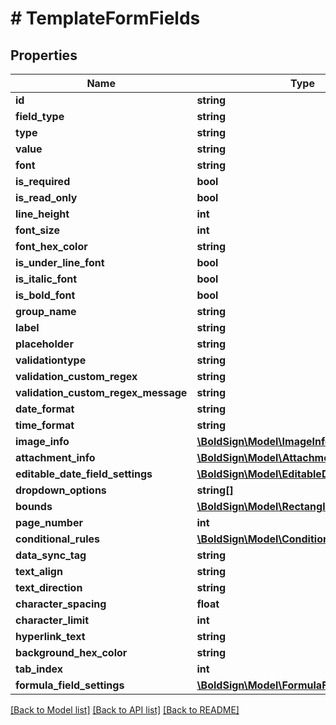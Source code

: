 # # TemplateFormFields

## Properties

Name | Type | Description | Notes
------------ | ------------- | ------------- | -------------
**id** | **string** |  | [optional]
**field_type** | **string** |  | [optional]
**type** | **string** |  | [optional]
**value** | **string** |  | [optional]
**font** | **string** |  | [optional]
**is_required** | **bool** |  | [optional]
**is_read_only** | **bool** |  | [optional]
**line_height** | **int** |  | [optional]
**font_size** | **int** |  | [optional]
**font_hex_color** | **string** |  | [optional]
**is_under_line_font** | **bool** |  | [optional]
**is_italic_font** | **bool** |  | [optional]
**is_bold_font** | **bool** |  | [optional]
**group_name** | **string** |  | [optional]
**label** | **string** |  | [optional]
**placeholder** | **string** |  | [optional]
**validationtype** | **string** |  | [optional]
**validation_custom_regex** | **string** |  | [optional]
**validation_custom_regex_message** | **string** |  | [optional]
**date_format** | **string** |  | [optional]
**time_format** | **string** |  | [optional]
**image_info** | [**\BoldSign\Model\ImageInfo**](ImageInfo.md) |  | [optional]
**attachment_info** | [**\BoldSign\Model\AttachmentInfo**](AttachmentInfo.md) |  | [optional]
**editable_date_field_settings** | [**\BoldSign\Model\EditableDateFieldSettings**](EditableDateFieldSettings.md) |  | [optional]
**dropdown_options** | **string[]** |  | [optional]
**bounds** | [**\BoldSign\Model\Rectangle**](Rectangle.md) |  | [optional]
**page_number** | **int** |  | [optional]
**conditional_rules** | [**\BoldSign\Model\ConditionalRule[]**](ConditionalRule.md) |  | [optional]
**data_sync_tag** | **string** |  | [optional]
**text_align** | **string** |  | [optional]
**text_direction** | **string** |  | [optional]
**character_spacing** | **float** |  | [optional]
**character_limit** | **int** |  | [optional]
**hyperlink_text** | **string** |  | [optional]
**background_hex_color** | **string** |  | [optional]
**tab_index** | **int** |  | [optional]
**formula_field_settings** | [**\BoldSign\Model\FormulaFieldSettings**](FormulaFieldSettings.md) |  | [optional]

[[Back to Model list]](../../README.md#models) [[Back to API list]](../../README.md#endpoints) [[Back to README]](../../README.md)
